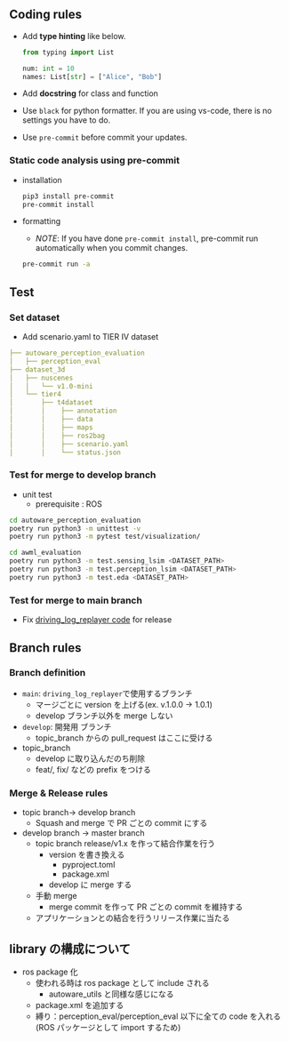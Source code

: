 ## Coding rules

- Add **type hinting** like below.

  ```python
  from typing import List

  num: int = 10
  names: List[str] = ["Alice", "Bob"]
  ```

- Add **docstring** for class and function
- Use `black` for python formatter. If you are using vs-code, there is no settings you have to do.
- Use `pre-commit` before commit your updates.

### Static code analysis using pre-commit

- installation

  ```bash
  pip3 install pre-commit
  pre-commit install
  ```

- formatting

  - _NOTE_: If you have done `pre-commit install`, pre-commit run automatically when you commit changes.

  ```bash
  pre-commit run -a
  ```

## Test

### Set dataset

- Add scenario.yaml to TIER IV dataset

```yaml
├── autoware_perception_evaluation
│   ├── perception_eval
├── dataset_3d
│   ├── nuscenes
│   │   └── v1.0-mini
│   └── tier4
│       ├── t4dataset
│       │    ├── annotation
│       │    ├── data
│       │    ├── maps
│       │    ├── ros2bag
│       │    ├── scenario.yaml
│       │    └── status.json
```

### Test for merge to develop branch

- unit test
  - prerequisite : ROS

```bash
cd autoware_perception_evaluation
poetry run python3 -m unittest -v
poetry run python3 -m pytest test/visualization/
```

```bash
cd awml_evaluation
poetry run python3 -m test.sensing_lsim <DATASET_PATH>
poetry run python3 -m test.perception_lsim <DATASET_PATH>
poetry run python3 -m test.eda <DATASET_PATH>
```

### Test for merge to main branch

- Fix [driving_log_replayer code](https://github.com/tier4/driving_log_replayer) for release

## Branch rules

### Branch definition

- `main`: `driving_log_replayer`で使用するブランチ
  - マージごとに version を上げる(ex. v.1.0.0 -> 1.0.1)
  - develop ブランチ以外を merge しない
- `develop`: 開発用 ブランチ
  - topic_branch からの pull_request はここに受ける
- topic_branch
  - develop に取り込んだのち削除
  - feat/, fix/ などの prefix をつける

### Merge & Release rules

- topic branch-> develop branch
  - Squash and merge で PR ごとの commit にする
- develop branch -> master branch
  - topic branch release/v1.x を作って結合作業を行う
    - version を書き換える
      - pyproject.toml
      - package.xml
    - develop に merge する
  - 手動 merge
    - merge commit を作って PR ごとの commit を維持する
  - アプリケーションとの結合を行うリリース作業に当たる

## library の構成について

- ros package 化
  - 使われる時は ros package として include される
    - autoware_utils と同様な感じになる
  - package.xml を追加する
  - 縛り：perception_eval/perception_eval 以下に全ての code を入れる(ROS パッケージとして import するため)
